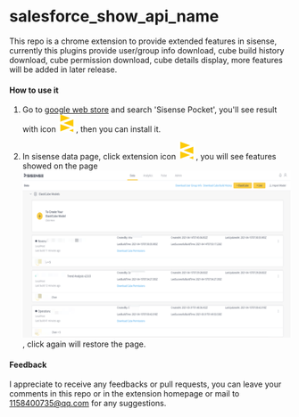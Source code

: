 # salesforce_show_api_name
This repo is a chrome extension to provide extended features in sisense, currently this plugins provide user/group info download, cube build history download, cube permission download, cube details display, more features will be added in later release.

#### How to use it

1. Go to [google web store](https://chrome.google.com/webstore/category/extensions) and search 'Sisense Pocket', you'll see result with icon ![](src/images/32.png), then you can install it.

2. In sisense data page, click extension icon ![](src/images/32.png), you will see features showed on the page ![](screenshots/cube_pocket.png), click again will restore the page.


#### Feedback
I appreciate to receive any feedbacks or pull requests, you can leave your comments in this repo or in the extension homepage or mail to 1158400735@qq.com for any suggestions.

